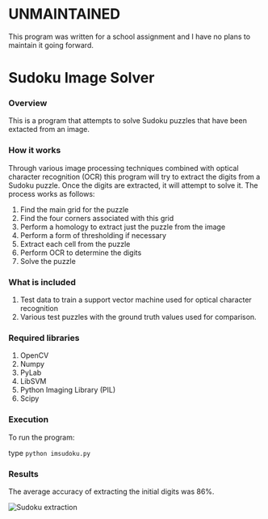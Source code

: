 # **UNMAINTAINED**

This program was written for a school assignment and I have no plans to maintain it going forward.

Sudoku Image Solver
===================

### Overview

This is a program that attempts to solve Sudoku puzzles that have been extacted from an image.

### How it works

Through various image processing techniques combined with optical character recognition (OCR) this program
will try to extract the digits from a Sudoku puzzle. Once the digits are extracted, it will attempt
to solve it. The process works as follows:

1. Find the main grid for the puzzle
2. Find the four corners associated with this grid
3. Perform a homology to extract just the puzzle from the image
4. Perform a form of thresholding if necessary
5. Extract each cell from the puzzle
6. Perform OCR to determine the digits
7. Solve the puzzle

### What is included

1. Test data to train a support vector machine used for optical character recognition
2. Various test puzzles with the ground truth values used for comparison.

### Required libraries

1. OpenCV
2. Numpy
3. PyLab
4. LibSVM
5. Python Imaging Library (PIL)
6. Scipy

### Execution

To run the program:

type `python imsudoku.py`

### Results

The average accuracy of extracting the initial digits was 86%.

![Sudoku extraction](http://i.imgur.com/GK1rx5s.png)
